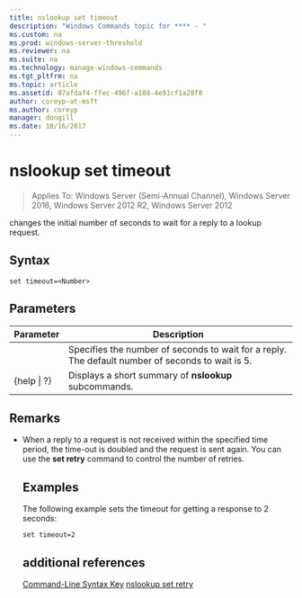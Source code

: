 ```yaml
---
title: nslookup set timeout
description: "Windows Commands topic for **** - "
ms.custom: na
ms.prod: windows-server-threshold
ms.reviewer: na
ms.suite: na
ms.technology: manage-windows-commands
ms.tgt_pltfrm: na
ms.topic: article
ms.assetid: 07afdaf4-ffec-496f-a188-4e91cf1a28f8
author: coreyp-at-msft
ms.author: coreyp
manager: dongill
ms.date: 10/16/2017
---
```

# nslookup set timeout

>Applies To: Windows Server (Semi-Annual Channel), Windows Server 2016, Windows Server 2012 R2, Windows Server 2012

changes the initial number of seconds to wait for a reply to a lookup request.
## Syntax
```
set timeout=<Number>
```
## Parameters

|    Parameter    |                                           Description                                            |
|-----------------|--------------------------------------------------------------------------------------------------|
|    <Number>     | Specifies the number of seconds to wait for a reply. The default number of seconds to wait is 5. |
| {help &#124; ?} |                      Displays a short summary of **nslookup** subcommands.                       |

## Remarks
- When a reply to a request is not received within the specified time period, the time-out is doubled and the request is sent again. You can use the **set retry** command to control the number of retries.
  ## <a name="BKMK_examples"></a>Examples
  The following example sets the timeout for getting a response to 2 seconds:
  ```
  set timeout=2
  ```
  ## additional references
  [Command-Line Syntax Key](command-line-syntax-key.md)
  [nslookup set retry](nslookup-set-retry.md)
